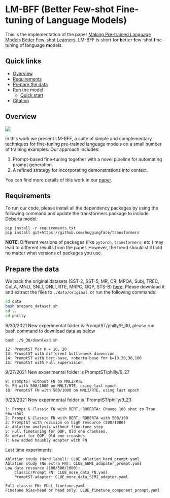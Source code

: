 # LM-BFF (**B**etter **F**ew-shot **F**ine-tuning of **L**anguage **M**odels)

This is the implementation of the paper [Making Pre-trained Language Models Better Few-shot Learners](https://arxiv.org/pdf/2012.15723.pdf). LM-BFF is short for **b**etter **f**ew-shot **f**ine-tuning of **l**anguage **m**odels.

## Quick links

* [Overview](#overview)
* [Requirements](#requirements)
* [Prepare the data](#prepare-the-data)
* [Run the model](#run-lm-bff)
  * [Quick start](#quick-start)
* [Citation](#citation)


## Overview

![](./figs/lmbff.png)

In this work we present LM-BFF, a suite of simple and complementary techniques for fine-tuning pre-trained language models on a small number of training examples. Our approach includes:

1. Prompt-based fine-tuning together with a novel pipeline for automating prompt generation.
2. A refined strategy for incorporating demonstrations into context.

You can find more details of this work in our [paper](https://arxiv.org/pdf/2012.15723.pdf).

## Requirements

To run our code, please install all the dependency packages by using the following command and update the transformers package to include Deberta model:

```
pip install -r requirements.txt
pip install git+https://github.com/huggingface/transformers
```

**NOTE**: Different versions of packages (like `pytorch`, `transformers`, etc.) may lead to different results from the paper. However, the trend should still hold no matter what versions of packages you use.

## Prepare the data

We pack the original datasets (SST-2, SST-5, MR, CR, MPQA, Subj, TREC, CoLA, MNLI, SNLI, QNLI, RTE, MRPC, QQP, STS-B) [here](https://nlp.cs.princeton.edu/projects/lm-bff/datasets.tar). Please download it and extract the files to `./data/original`, or run the following commands:

```bash
cd data
bash prepare_dataset.sh
cd ..
cd philly
```





9/30/2021 New experimental folder is PromptST/philly/9_30, please run bash command to download data as below


```
bash ./9_30/download.sh
```

```
12: PromptST for K = 10, 20
13: PromptST with different bottleneck dimension
14: PromptST with bert-base, roberta-base for k=10,20,30,100
15: PromptST with Full supervision 

```




9/27/2021 New experimental folder is PromptST/philly/9_27


```
8: PromptST without FN on MNLI/RTE
9: FN with 500/1000 on MNLI/RTE, using last epoch
10: PromptST FN with 500/1000 on MNLI/RTE, using last epoch

```





9/23/2021 New experimental folder is `PromptST/philly/9_23


```
1: Prompt & Classic FN with BERT, ROBERTA: Change 100 shot to True Few-shot
2: Prompt & Classic FN with BERT, ROBERTA with 500/100
3: PromptST with revision on high resource (500/1000)
4: Ablation analysis without fine-tune step
5: Full finetuning for QQP. Old one crashses.
6: metast for QQP. Old one creashes.
7: New added housbly adapter with FN

```

Last time experiments:

```
Ablation study (Hard label): CLUE_ablation_hard_prompt.yaml
Ablation study (No extra FN): CLUE_SEMI_adapater_prompt.yaml
Low data resource (100/500/1000): 
    Classic/Prompt FN: CLUE_more_data_FN.yaml
    PromptST-adapter: CLUE_more_data_SEMI_adapter.yaml

Full classic FN: FULL_finetune.yaml
Finetune bias+head or head only: CLUE_finetune_component_prompt.yaml
```
